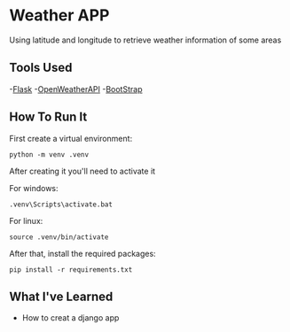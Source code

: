 # Weather APP

Using latitude and longitude to retrieve weather information of some areas

## Tools Used

-[Flask](https://flask.palletsprojects.com/en/2.3.x/)
-[OpenWeatherAPI](https://openweathermap.org/api)
-[BootStrap](https://getbootstrap.com/docs/5.3/getting-started/introduction/)

## How To Run It

First create a virtual environment:

```shell
python -m venv .venv
```

After creating it you'll need to activate it

For windows:

```shell
.venv\Scripts\activate.bat
```

For linux:

```shell
source .venv/bin/activate
```

After that, install the required packages:

```shell
pip install -r requirements.txt
```
## What I've Learned

- How to creat a django app
